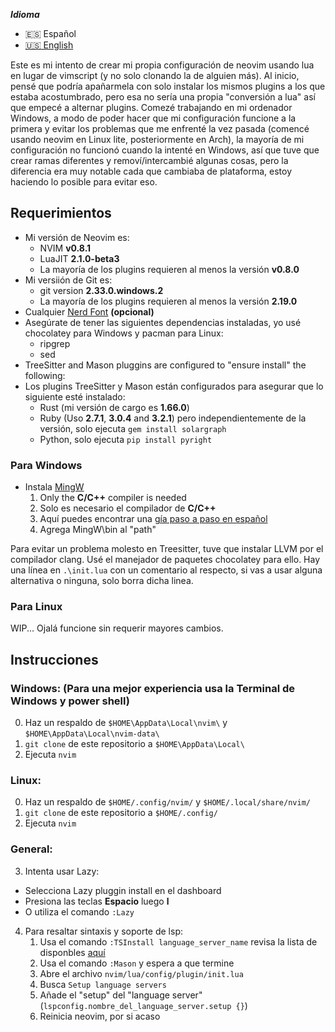 ***Idioma***
- :es: Español
- [:us: English](./README.md)

Este es mi intento de crear mi propia configuración de neovim usando lua en lugar de vimscript (y no solo clonando la de alguien más). Al inicio, pensé que podría apañarmela con solo instalar los mismos plugins a los que estaba acostumbrado, pero esa no sería una propia "conversión a lua" así que empecé a alternar plugins.
Comezé trabajando en mi ordenador Windows, a modo de poder hacer que mi configuración funcione a la primera y evitar los problemas que me enfrenté la vez pasada (comencé usando neovim en Linux lite, posteriormente en Arch), la mayoría de mi configuración no funcionó cuando la intenté en Windows, así que tuve que crear ramas diferentes y removí/intercambié algunas cosas, pero la diferencia era muy notable cada que cambiaba de plataforma, estoy haciendo lo posible para evitar eso.

## Requerimientos
* Mi versión de Neovim es:
  * NVIM **v0.8.1**
  * LuaJIT **2.1.0-beta3**
  * La mayoría de los plugins requieren al menos la versión **v0.8.0**
* Mi versiión de Git es:
  * git version **2.33.0.windows.2**
  * La mayoría de los plugins requieren al menos la versión **2.19.0**
* Cualquier [Nerd Font](https://www.nerdfonts.com/) __(opcional)__
* Asegúrate de tener las siguientes dependencias instaladas, yo usé chocolatey para Windows y pacman para Linux:
  * ripgrep
  * sed
* TreeSitter and Mason pluggins are configured to "ensure install" the following:
* Los plugins TreeSitter y Mason están configurados para asegurar que lo siguiente esté instalado:
  * Rust (mi versión de cargo es **1.66.0**)
  * Ruby (Uso **2.7.1**, **3.0.4** and **3.2.1**) pero independientemente de la versión, solo ejecuta `gem install solargraph`
  * Python, solo ejecuta `pip install pyright`

### Para Windows
* Instala [MingW](https://osdn.net/projects/mingw/downloads/68260/mingw-get-setup.exe/)
  1. Only the **C/C++** compiler is needed
  1. Solo es necesario el compilador de **C/C++**
  2. Aquí puedes encontrar una [gía paso a paso en español](https://platzi.com/tutoriales/1189-algoritmos-2017/1901-como-instalar-gcc-para-compilar-programas-en-c-desde-la-consola-en-windows/)
  3. Agrega MingW\bin al "path"

Para evitar un problema molesto en Treesitter, tuve que instalar LLVM por el compilador clang. Usé el manejador de paquetes chocolatey para ello. Hay una línea en `.\init.lua` con un comentario al respecto, si vas a usar alguna alternativa o ninguna, solo borra dicha linea.

### Para Linux
WIP...
Ojalá funcione sin requerir mayores cambios.


## Instrucciones
### Windows: (Para una mejor experiencia usa la Terminal de Windows y power shell)
0. Haz un respaldo de `$HOME\AppData\Local\nvim\` y `$HOME\AppData\Local\nvim-data\`
1. `git clone` de este repositorio a `$HOME\AppData\Local\`
2. Ejecuta `nvim`

### Linux:
0. Haz un respaldo de `$HOME/.config/nvim/` y `$HOME/.local/share/nvim/`
1. `git clone` de este repositorio a `$HOME/.config/`
2. Ejecuta `nvim`

### General:
3. Intenta usar Lazy:
  * Selecciona Lazy pluggin install en el dashboard
  * Presiona las teclas **Espacio** luego **l**
  * O utiliza el comando `:Lazy`
4. Para resaltar sintaxis y soporte de lsp:
    1. Usa el comando `:TSInstall language_server_name` revisa la lista de disponbles [aquí](https://github.com/williamboman/mason-lspconfig.nvim#available-lsp-servers)
    2. Usa el comando `:Mason` y espera a que termine
    3. Abre el archivo `nvim/lua/config/plugin/init.lua`
    4. Busca `Setup language servers`
    5. Añade el "setup" del "language server" (`lspconfig.nombre_del_language_server.setup {}`)
    6. Reinicia neovim, por si acaso
